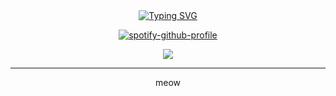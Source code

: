 <div align="center">
<a href="https://git.io/typing-svg"><img src="https://readme-typing-svg.demolab.com?font=Fira+Code&weight=100&size=14&pause=1000&color=8DB2C9&width=435&lines=welcome+to+my+profile+user!+^^" alt="Typing SVG" /></a>
  
[![spotify-github-profile](https://spotify-github-profile.kittinanx.com/api/view?uid=31xe4agh6dmnx4qejpvivisatr6e&cover_image=true&theme=natemoo-re&show_offline=false&background_color=121212&interchange=false&bar_color=616161&bar_color_cover=false)](https://spotify-github-profile.kittinanx.com/api/view?uid=31xe4agh6dmnx4qejpvivisatr6e&redirect=true)
  
![](https://komarev.com/ghpvc/?username=ALBARNS&style=for-the-badge&color=708090)

<hr>
meow

</div>
